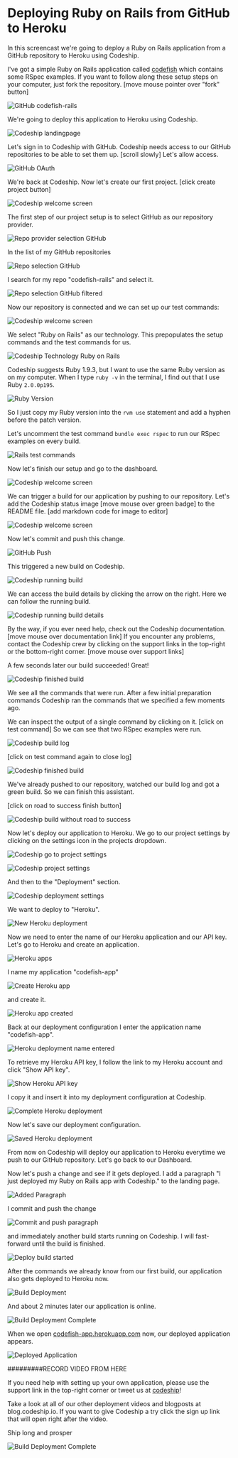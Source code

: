 












Deploying Ruby on Rails from GitHub to Heroku
======================

In this screencast we're going to deploy a Ruby on Rails application from a GitHub repository to Heroku using Codeship.





I've got a simple Ruby on Rails application called [codefish][codefish-repo] which contains some RSpec examples. If you want to follow along these setup steps on your computer, just fork the repository. [move mouse pointer over "fork" button]

![GitHub codefish-rails][screenshot-repository]





We're going to deploy this application to Heroku using Codeship.

![Codeship landingpage][screenshot-codefish-landingpage]

Let's sign in to Codeship with GitHub. Codeship needs access to our GitHub repositories to be able to set them up. [scroll slowly] Let's allow access.

![GitHub OAuth][screenshot-oauth]

We're back at Codeship. Now let's create our first project. [click create project button]

![Codeship welcome screen][screenshot-codeship-welcome]





The first step of our project setup is to select GitHub as our repository provider.

![Repo provider selection GitHub][screenshot-repo-provider-selection]

In the list of my GitHub repositories

![Repo selection GitHub][screenshot-repo-selection]

I search for my repo "codefish-rails" and select it.

![Repo selection GitHub filtered][screenshot-repo-selection-filtered]

Now our repository is connected and we can set up our test commands:

![Codeship welcome screen][screenshot-codeship-technology]

We select "Ruby on Rails" as our technology. This prepopulates the setup commands and the test commands for us.

![Codeship Technology Ruby on Rails][screenshot-codeship-technology-selected]





Codeship suggests Ruby 1.9.3, but I want to use the same Ruby version as on my computer. When I type `ruby -v` in the terminal, I find out that I use Ruby `2.0.0p195`.

![Ruby Version][screenshot-technology-version]

So I just copy my Ruby version into the `rvm use` statement and add a hyphen before the patch version.

Let's uncomment the test command `bundle exec rspec` to run our RSpec examples on every build.

![Rails test commands][screenshot-test-commands]





Now let's finish our setup and go to the dashboard.

![Codeship welcome screen][screenshot-codeship-dasboard]





We can trigger a build for our application by pushing to our repository. Let's add the Codeship status image [move mouse over green badge] to the README file.
[add markdown code for image to editor]

![Codeship welcome screen][screenshot-codeship-image]

Now let's commit and push this change.

![GitHub Push][screenshot-codeship-push]

This triggered a new build on Codeship.

![Codeship running build][screenshot-first-build-running]

We can access the build details by clicking the arrow on the right. Here we can follow the running build.

![Codeship running build details][screenshot-first-build-running-details]

By the way, if you ever need help, check out the Codeship documentation. [move mouse over documentation link] If you encounter any problems, contact the Codeship crew by clicking on the support links in the top-right or the bottom-right corner. [move mouse over support links]

A few seconds later our build succeeded! Great!

![Codeship finished build][screenshot-first-build-finished]

We see all the commands that were run. After a few initial preparation commands Codeship ran the commands that we specified a few moments ago.





We can inspect the output of a single command by clicking on it.
[click on test command]
So we can see that two RSpec examples were run.

![Codeship build log][screenshot-build-log]

[click on test command again to close log]

![Codeship finished build][screenshot-first-build-finished]





We've already pushed to our repository, watched our build log and got a green build. So we can finish this assistant.

[click on road to success finish button]

![Codeship build without road to success][screenshot-build-without-road-to-success]





Now let's deploy our application to Heroku. We go to our project settings by clicking on the settings icon in the projects dropdown.

![Codeship go to project settings][screenshot-go-to-project-settings]

![Codeship project settings][screenshot-project-settings]

And then to the "Deployment" section.

![Codeship deployment settings][screenshot-deployment-settings]

We want to deploy to "Heroku".

![New Heroku deployment][screenshot-new-deployment]





Now we need to enter the name of our Heroku application and our API key. Let's go to Heroku and create an application.

![Heroku apps][screenshot-heroku-apps]

I name my application "codefish-app"

![Create Heroku app][screenshot-create-heroku-app]

and create it.

![Heroku app created][screenshot-heroku-app-created]

Back at our deployment configuration I enter the application name "codefish-app".

![Heroku deployment name entered][screenshot-heroku-deployment-name]

To retrieve my Heroku API key, I follow the link to my Heroku account and click "Show API key".

![Show Heroku API key][screenshot-show-api-key]

I copy it and insert it into my deployment configuration at Codeship.





![Complete Heroku deployment][screenshot-complete-deployment]

Now let's save our deployment configuration.

![Saved Heroku deployment][screenshot-saved-deployment]

From now on Codeship will deploy our application to Heroku everytime we push to our GitHub repository.
Let's go back to our Dashboard.





Now let's push a change and see if it gets deployed. I add a paragraph "I just deployed my Ruby on Rails app with Codeship." to the landing page.

![Added Paragraph][screenshot-added-paragraph]

I commit and push the change

![Commit and push paragraph][screenshot-commit-and-push-paragraph]





and immediately another build starts running on Codeship. I will fast-forward until the build is finished.

![Deploy build started][screenshot-deploy-build-started]

After the commands we already know from our first build, our application also gets deployed to Heroku now.

![Build Deployment][screenshot-build-deployment]

And about 2 minutes later our application is online.

![Build Deployment Complete][screenshot-build-deployment-complete]





When we open [codefish-app.herokuapp.com][codefish-live] now, our deployed application appears.

![Deployed Application][screenshot-deployed-application]

#########RECORD VIDEO FROM HERE

If you need help with setting up your own application, please use the support link in the top-right corner or tweet us at [codeship][codeship-twitter]!

Take a look at all of our other deployment videos and blogposts at blog.codeship.io.
If you want to give Codeship a try click the sign up link that will open right after the video.

Ship long and prosper

![Build Deployment Complete][screenshot-build-deployment-complete]



 [codeship]: https://www.codeship.io/
 [codeship-twitter]: http://www.twitter.com/codeship
 
 [codefish-repo]: https://github.com/codeship-tutorials/codefish-rails
 
 
 [codefish-live]: http://codefish-app.herokuapp.com
 
 [screenshot-repository]: https://github.com/codeship/screencast-storyboards/tree/rails-github-heroku/screenshots/github/codefish-rails/repository.png
 [screenshot-codefish-landingpage]: https://github.com/codeship/screencast-storyboards/tree/rails-github-heroku/screenshots/codeship-landingpage.png
 [screenshot-oauth]: https://github.com/codeship/screencast-storyboards/tree/rails-github-heroku/screenshots/github/oauth.png
 [screenshot-codeship-welcome]: https://github.com/codeship/screencast-storyboards/tree/rails-github-heroku/screenshots/codeship-welcome.png
 [screenshot-repo-provider-selection]: https://github.com/codeship/screencast-storyboards/tree/rails-github-heroku/screenshots/github/repo-provider-selection.png
 [screenshot-repo-selection]: https://github.com/codeship/screencast-storyboards/tree/rails-github-heroku/screenshots/repo-selection.png
 [screenshot-repo-selection-filtered]: https://github.com/codeship/screencast-storyboards/tree/rails-github-heroku/screenshots/rails/codefish-rails-selection-filtered.png
 [screenshot-codeship-technology]: https://github.com/codeship/screencast-storyboards/tree/rails-github-heroku/screenshots/codeship-technology.png
 [screenshot-codeship-technology-selected]: https://github.com/codeship/screencast-storyboards/tree/rails-github-heroku/screenshots/rails/codeship-technology.png
 [screenshot-technology-version]: https://github.com/codeship/screencast-storyboards/tree/rails-github-heroku/screenshots/rails/technology-version.png
 [screenshot-test-commands]: https://github.com/codeship/screencast-storyboards/tree/rails-github-heroku/screenshots/rails/test-commands.png
 [screenshot-codeship-dasboard]: https://github.com/codeship/screencast-storyboards/tree/rails-github-heroku/screenshots/github/codefish-rails/codeship-dashboard.png
 [screenshot-codeship-image]: https://github.com/codeship/screencast-storyboards/tree/rails-github-heroku/screenshots/rails/codeship-image.png
 [screenshot-codeship-push]: https://github.com/codeship/screencast-storyboards/tree/rails-github-heroku/screenshots/github/codefish-rails/push.png
 [screenshot-first-build-running]: https://github.com/codeship/screencast-storyboards/tree/rails-github-heroku/screenshots/rails/first-build-running.png
 [screenshot-first-build-running-details]: https://github.com/codeship/screencast-storyboards/tree/rails-github-heroku/screenshots/github/codefish-rails/first-build-running-details.png
 [screenshot-first-build-finished]: https://github.com/codeship/screencast-storyboards/tree/rails-github-heroku/screenshots/github/codefish-rails/first-build-finished.png
 [screenshot-build-log]: https://github.com/codeship/screencast-storyboards/tree/rails-github-heroku/screenshots/github/codefish-rails/build-log.png
 [screenshot-build-without-road-to-success]: https://github.com/codeship/screencast-storyboards/tree/rails-github-heroku/screenshots/github/codefish-rails/build-without-road-to-success.png
 [screenshot-go-to-project-settings]: https://github.com/codeship/screencast-storyboards/tree/rails-github-heroku/screenshots/github/codefish-rails/go-to-project-settings.png
 [screenshot-project-settings]: https://github.com/codeship/screencast-storyboards/tree/rails-github-heroku/screenshots/rails/project-settings.png
 [screenshot-deployment-settings]: https://github.com/codeship/screencast-storyboards/tree/rails-github-heroku/screenshots/rails/deployment-settings.png
 [screenshot-new-deployment]: https://github.com/codeship/screencast-storyboards/tree/rails-github-heroku/screenshots/rails/heroku/new-deployment.png
 [screenshot-heroku-apps]: https://github.com/codeship/screencast-storyboards/tree/rails-github-heroku/screenshots/heroku/heroku-apps.png
 [screenshot-create-heroku-app]: https://github.com/codeship/screencast-storyboards/tree/rails-github-heroku/screenshots/heroku/create-heroku-app.png
 [screenshot-heroku-app-created]: https://github.com/codeship/screencast-storyboards/tree/rails-github-heroku/screenshots/heroku/heroku-app-created.png
 [screenshot-heroku-deployment-name]: https://github.com/codeship/screencast-storyboards/tree/rails-github-heroku/screenshots/rails/heroku/heroku-deployment-name.png
 [screenshot-show-api-key]: https://github.com/codeship/screencast-storyboards/tree/rails-github-heroku/screenshots/heroku/show-api-key.png
 [screenshot-complete-deployment]: https://github.com/codeship/screencast-storyboards/tree/rails-github-heroku/screenshots/rails/heroku/complete-deployment.png
 [screenshot-saved-deployment]: https://github.com/codeship/screencast-storyboards/tree/rails-github-heroku/screenshots/rails/heroku/saved-deployment.png
 [screenshot-added-paragraph]: https://github.com/codeship/screencast-storyboards/tree/rails-github-heroku/screenshots/rails/added-paragraph.png
 [screenshot-commit-and-push-paragraph]: https://github.com/codeship/screencast-storyboards/tree/rails-github-heroku/screenshots/github/rails/commit-and-push-paragraph.png
 [screenshot-deploy-build-started]: https://github.com/codeship/screencast-storyboards/tree/rails-github-heroku/screenshots/rails/heroku/deploy-build-started.png
 [screenshot-build-deployment]: https://github.com/codeship/screencast-storyboards/tree/rails-github-heroku/screenshots/rails/heroku/build-deployment.png
 [screenshot-build-deployment-complete]: https://github.com/codeship/screencast-storyboards/tree/rails-github-heroku/screenshots/rails/heroku/build-deployment-complete.png
 [screenshot-deployed-application]: https://github.com/codeship/screencast-storyboards/tree/rails-github-heroku/screenshots/rails/heroku/deployed-application.png
 [screenshot-select-post-hook]: https://github.com/codeship/screencast-storyboards/tree/rails-github-heroku/screenshots/github/codefish-rails/select-post-hook.png
 [screenshot-paste-hook-url]: https://github.com/codeship/screencast-storyboards/tree/rails-github-heroku/screenshots/github/codefish-rails/paste-hook-url.png
 [screenshot-hook-added]: https://github.com/codeship/screencast-storyboards/tree/rails-github-heroku/screenshots/github/codefish-rails/hook-added.png
 [screenshot-deployment-username]: https://github.com/codeship/screencast-storyboards/tree/rails-github-heroku/screenshots/rails/heroku/username.png
 [screenshot-create-deployment-token]: https://github.com/codeship/screencast-storyboards/tree/rails-github-heroku/screenshots/rails/heroku/create-token.png
 [screenshot-add-deployment-config]: https://github.com/codeship/screencast-storyboards/tree/rails-github-heroku/screenshots/heroku/add-config.png
 [screenshot-commit-and-push-deployment-config]: https://github.com/codeship/screencast-storyboards/tree/rails-github-heroku/screenshots/github/codefish-rails/heroku/commit-and-push-deployment-config.png
 [screenshot-dotcloud-api-key]: https://github.com/codeship/screencast-storyboards/tree/rails-github-heroku/screenshots/heroku/api-key.png
 [screenshot-dotcloud-deployment-api-key]: https://github.com/codeship/screencast-storyboards/tree/rails-github-heroku/screenshots/rails/heroku/deployment-api-key.png
 [screenshot-dotcloud-yml]: https://github.com/codeship/screencast-storyboards/tree/rails-github-heroku/screenshots/rails/heroku/dotcloud-yml.png
 [screenshot-dotcloud-wsgi-py]: https://github.com/codeship/screencast-storyboards/tree/rails-github-heroku/screenshots/rails/heroku/wsgi-py.png
 [screenshot-deployment-documentation-page]: https://github.com/codeship/screencast-storyboards/tree/rails-github-heroku/screenshots/rails/heroku/documentation-page.png
 [screenshot-empty-deployment]: https://github.com/codeship/screencast-storyboards/tree/rails-github-heroku/screenshots/rails/heroku/empty-deployment.png
 [screenshot-deployment-home-page]: https://github.com/codeship/screencast-storyboards/tree/rails-github-heroku/screenshots/heroku/home-page.png
 [screenshot-new-deployment-app]: https://github.com/codeship/screencast-storyboards/tree/rails-github-heroku/screenshots/rails/heroku/new-deployment-app.png
 [screenshot-deployment-oauth]: https://github.com/codeship/screencast-storyboards/tree/rails-github-heroku/screenshots/heroku/oauth.png
 [screenshot-app-yml]: https://github.com/codeship/screencast-storyboards/tree/rails-github-heroku/screenshots/rails/heroku/app-yml.png
 [screenshot-install-tool]: https://github.com/codeship/screencast-storyboards/tree/rails-github-heroku/screenshots/heroku/install-tool.png
 [screenshot-sign-in-to-deployment]: https://github.com/codeship/screencast-storyboards/tree/rails-github-heroku/screenshots/heroku/sign-in-to-deployment.png
 [screenshot-create-api-token]: https://github.com/codeship/screencast-storyboards/tree/rails-github-heroku/screenshots/heroku/create-api-token.png
 [screenshot-insert-api-token]: https://github.com/codeship/screencast-storyboards/tree/rails-github-heroku/screenshots/heroku/insert-api-token.png
 [screenshot-look-up-url]: https://github.com/codeship/screencast-storyboards/tree/rails-github-heroku/screenshots/heroku/look-up-url.png

